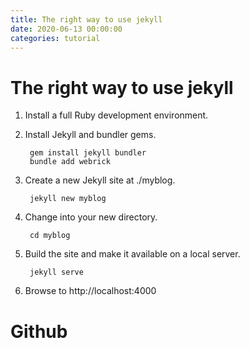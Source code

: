 ```yaml
---
title: The right way to use jekyll
date: 2020-06-13 00:00:00
categories: tutorial
--- 
```




# The right way to use jekyll
1. Install a full Ruby development environment.
2. Install Jekyll and bundler gems.
		
		gem install jekyll bundler
		bundle add webrick
3. Create a new Jekyll site at ./myblog.
	
		jekyll new myblog
4. Change into your new directory.
	
		cd myblog
5. Build the site and make it available on a local server.
	
		jekyll serve

6. Browse to http://localhost:4000


# Github 
